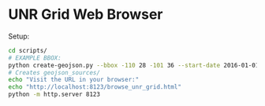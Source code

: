 # UNR Grid Web Browser

Setup:

```bash
cd scripts/
# EXAMPLE BBOX:
python create-geojson.py --bbox -110 28 -101 36 --start-date 2016-01-01
# Creates geojson_sources/
echo "Visit the URL in your browser:"
echo "http://localhost:8123/browse_unr_grid.html"
python -m http.server 8123
```

